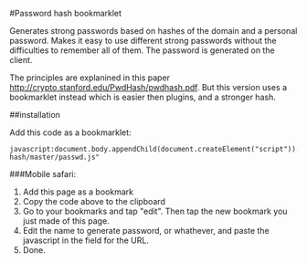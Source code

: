 #Password hash bookmarklet

Generates strong passwords based on hashes of the domain and a personal password. Makes it easy to use different strong passwords without the difficulties to remember all of them. The password is generated on the client. 

The principles are explanined in this paper http://crypto.stanford.edu/PwdHash/pwdhash.pdf. But this version uses a bookmarklet instead which is easier then plugins, and a stronger hash. 

##installation

Add this code as a bookmarklet: 

    javascript:document.body.appendChild(document.createElement("script")).src="https://raw.github.com/peterlindkvist/pwd-hash/master/passwd.js"

###Mobile safari:

1. Add this page as a bookmark 
2. Copy the code above to the clipboard
3. Go to your bookmarks and tap "edit". Then tap the new bookmark you just made of this page. 
4. Edit the name to generate password, or whathever, and paste the javascript in the field for the URL.
5. Done. 


